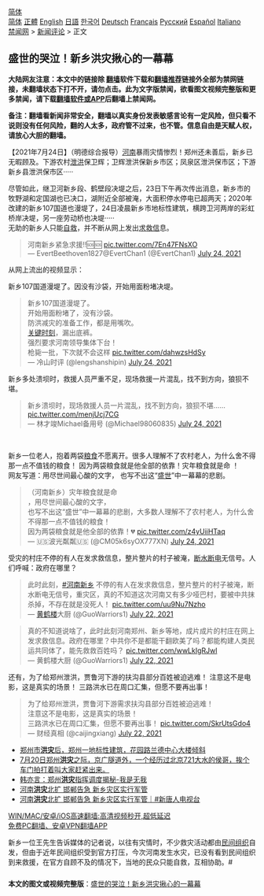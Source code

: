  <!-- 面包屑导航 --> <div class="breadcrumb"><!-- GTranslate: https://gtranslate.io/ -->  <div class="switcher notranslate">  <div class="selected">  <a href="#" onclick="return false;"> 简体</a>  </div>  <div class="option">  <a href="https://www.bannedbook.org" onclick="doGTranslate('zh-CN|zh-CN');jQuery('div.switcher div.selected a').html(jQuery(this).html());return false;" title="简体中文" class="nturl selected"> 简体</a>  <a href="https://www.bannedbook.org/zh-tw/" onclick="doGTranslate('zh-CN|zh-TW');jQuery('div.switcher div.selected a').html(jQuery(this).html());return false;" title="繁體中文" class="nturl"> 正體</a>  <a href="https://www.bannedbook.org/en/" onclick="doGTranslate('zh-CN|en');jQuery('div.switcher div.selected a').html(jQuery(this).html());return false;" title="English" class="nturl"> English</a>  <a href="https://www.bannedbook.org/ja/" onclick="doGTranslate('zh-CN|ja');jQuery('div.switcher div.selected a').html(jQuery(this).html());return false;" title="日本語" class="nturl"> 日語</a>  <a href="https://www.bannedbook.org/ko/" onclick="doGTranslate('zh-CN|ko');jQuery('div.switcher div.selected a').html(jQuery(this).html());return false;" title="한국어" class="nturl"> 한국어</a>  <a href="https://www.bannedbook.org/de/" onclick="doGTranslate('zh-CN|de');jQuery('div.switcher div.selected a').html(jQuery(this).html());return false;" title="Deutsch" class="nturl"> Deutsch</a>  <a href="https://www.bannedbook.org/fr/" onclick="doGTranslate('zh-CN|fr');jQuery('div.switcher div.selected a').html(jQuery(this).html());return false;" title="Français" class="nturl"> Français</a>  <a href="https://www.bannedbook.org/ru/" onclick="doGTranslate('zh-CN|ru');jQuery('div.switcher div.selected a').html(jQuery(this).html());return false;" title="Русский" class="nturl"> Русский</a>  <a href="https://www.bannedbook.org/es/" onclick="doGTranslate('zh-CN|es');jQuery('div.switcher div.selected a').html(jQuery(this).html());return false;" title="Español" class="nturl"> Español</a>  <a href="https://www.bannedbook.org/it/" onclick="doGTranslate('zh-CN|it');jQuery('div.switcher div.selected a').html(jQuery(this).html());return false;" title="Italiano" class="nturl"> Italiano</a>  </div>  </div>      <div class='breadcrumb-sub'><!-- Breadcrumb NavXT 6.3.0 --> <a href="https://www.bannedbook.org/" class="home">禁闻网</a> &gt; <a href="https://www.bannedbook.org/bnews/comments/" class="category">新闻评论</a> &gt; 正文</div></div><h2>盛世的哭泣！新乡洪灾揪心的一幕幕</h2> <p class="notice"><b>大陆网友注意：本文中的链接除 <a href="https://github.com/bannedbook/fanqiang" >翻墙</a>软件下载和<a href="https://github.com/killgcd/justmysocks/blob/master/README.md">翻墙推荐</a>链接外全部为禁网链接，未翻墙状态下打不开，请勿点击。此为文字版禁闻，欲看图文视频完整版和更多禁闻，请下载<a href="https://github.com/bannedbook/fanqiang">翻墙软件或APP</a>后翻墙上禁闻网。</p><p>备注：翻墙看新闻非常安全，翻墙以真实身份发表敏感言论有一定风险，但只看不说则没有任何风险，翻的人太多，政府管不过来，也不管。信息自由是天赋人权，请放心大胆的翻墙。</b></p>  <div class="entry">  <p>【2021年7月24日】（明德综合报导）<a href="https://www.bannedbook.org/bnews/tag/%e6%b2%b3%e5%8d%97/" class="st_tag internal_tag" rel="tag" title="标签 河南 下的日志">河南</a>暴雨灾情惨烈！郑州还未善后，新乡已无暇顾及。下游农村<a href="https://www.bannedbook.org/bnews/tag/%E6%B3%84%E6%B4%AA/" class="st_tag internal_tag" rel="tag" title="标签 泄洪 下的日志">泄洪</a>保卫辉；卫辉泄洪保新乡市区；凤泉区泄洪保市区；下游新乡县泄洪保市区·····</p> <p>尽管如此，继卫河新乡段、鹤壁段决堤之后，23日下午再次传出消息，新乡市的牧野湖和定国湖也已决口，湖附近全部被淹，大面积停水停电已超两天；2020年改建的新乡107国道也漫堤了，24日凌晨新乡市地标性建筑，横跨卫河两岸的彩虹桥岸决堤，另一座劳动桥也决堤·····<br /> 无助的新乡人只能<span class='wp_keywordlink'><a href="https://www.bannedbook.org/forum5/topic42.html" title="萨斯、诚信与自救" target="_blank">自救</a></span>，并不断从网上发出<a href="https://www.bannedbook.org/bnews/tag/%E6%B1%82%E6%95%91%E4%BF%A1/" class="st_tag internal_tag" rel="tag" title="标签 求救信 下的日志">求救信</a>息。</p>  <blockquote class="twitter-tweet" data-width="550" data-dnt="true"> 河南新乡紧急求援‼️🆘🆘 <a href="https://t.co/7En47FNsXO">pic.twitter.com/7En47FNsXO</a><br/> &mdash; EvertBeethoven1827@EvertChan1 (@EvertChan1) <a href="https://twitter.com/EvertChan1/status/1418769259644166147?ref_src=twsrc%5Etfw">July 24, 2021</a><br/> </blockquote> <p>从网上流出的视频显示：</p> <p>新乡107国道漫堤了。因没有沙袋，开始用面粉堵决堤。</p>  <blockquote class="twitter-tweet" data-width="550" data-dnt="true"> 新乡107国道漫堤了。<br />开始用面粉堵了，没有沙袋。<br />防洪减灾的准备工作，都是用嘴吹。<br /><span class='wp_keywordlink'><a href="https://www.bannedbook.org/forum2/topic151.html" title="关键时刻：李鹏日记" target="_blank">关键时刻</a></span>，漏出底裤。<br />强烈要求河南领导集体下台！<br />枪毙一批，下次就不会这样 <a href="https://t.co/dahwzsHdSy">pic.twitter.com/dahwzsHdSy</a><br/> &mdash; 冷山时评 (@lengshanshipin) <a href="https://twitter.com/lengshanshipin/status/1418738141666578433?ref_src=twsrc%5Etfw">July 24, 2021</a><br/> </blockquote> <p>新乡多处溃坝时，救援人员严重不足，现场救援一片混乱，找不到方向，狼狈不堪。</p> <blockquote class="twitter-tweet" data-width="550" data-dnt="true"> 新乡溃坝时，现场救援人员一片混乱，找不到方向，狼狈不堪…… <a href="https://t.co/menjUcj7CG">pic.twitter.com/menjUcj7CG</a><br/> &mdash; 林才竣Michael备用号 (@Michael98060835) <a href="https://twitter.com/Michael98060835/status/1418746368844308489?ref_src=twsrc%5Etfw">July 24, 2021</a><br/> </blockquote> <p>&nbsp;</p>  <p>新乡一位老人，抱着两袋<a href="https://www.bannedbook.org/bnews/tag/%E7%B2%AE%E9%A3%9F/" class="st_tag internal_tag" rel="tag" title="标签 粮食 下的日志">粮食</a>不愿离开。很多人理解不了农村老人，为什么舍不得那一点不值钱的粮食！ 因为两袋粮食就是他全部的依靠！灾年粮食就是命 ！<br /> 网友写道：用尽世间最心酸的文字， 也写不出这“<a href="https://www.bannedbook.org/bnews/tag/%E7%9B%9B%E4%B8%96/" class="st_tag internal_tag" rel="tag" title="标签 盛世 下的日志">盛世</a>”中一幕幕的悲剧。</p> <blockquote class="twitter-tweet" data-width="550" data-dnt="true"> （河南新乡）灾年粮食就是命<br />，用尽世间最心酸的文字，<br />也写不出这“盛世”中一幕幕的悲剧，大多数人理解不了农村老人，为什么舍不得那一点不值钱的粮食！<br/> 因为两袋粮食就是他全部的依靠！💔 <a href="https://t.co/z4yUiiHTaq">pic.twitter.com/z4yUiiHTaq</a><br/> &mdash; 🇺🇸波光粼粼🇺🇸 (@CM05k6syOX777XN) <a href="https://twitter.com/CM05k6syOX777XN/status/1418761443877474306?ref_src=twsrc%5Etfw">July 24, 2021</a><br/> </blockquote> <p>受灾的村庄不停的有人在发求救信息，整片整片的村子被淹，<a href="https://www.bannedbook.org/bnews/tag/%E6%96%AD%E6%B0%B4%E6%96%AD%E7%94%B5/" class="st_tag internal_tag" rel="tag" title="标签 断水断电 下的日志">断水断电</a>无信号。人们呼喊：政府在哪里？</p>  <blockquote class="twitter-tweet" data-width="550" data-dnt="true"> 此时此刻，<a href="https://twitter.com/hashtag/%E6%B2%B3%E5%8D%97%E6%96%B0%E4%B9%A1?src=hash&amp;ref_src=twsrc%5Etfw">#河南新乡</a> 不停的有人在发求救信息，整片整片的村子被淹，断水断电无信号，重灾区，真的不知道这次河南又有多少哑巴村，要被中共抹杀掉，不存在就是没死人！ <a href="https://t.co/uu9Nu7Nzho">pic.twitter.com/uu9Nu7Nzho</a><br/> &mdash; <a href="https://www.bannedbook.org/bnews/tag/%E9%BB%84%E9%B9%A4%E6%A5%BC/" class="st_tag internal_tag" rel="tag" title="标签 黄鹤楼 下的日志">黄鹤楼</a>大厨 (@GuoWarriors1) <a href="https://twitter.com/GuoWarriors1/status/1418229768101634048?ref_src=twsrc%5Etfw">July 22, 2021</a><br/> </blockquote> <blockquote class="twitter-tweet" data-width="550" data-dnt="true"> 真的不知道说啥了，此时此刻河南郑州、新乡等地，成片成片的村庄在网上发求救信息。政府在哪里？中共你不是都能干翻欧美了吗？都能构建人类民运共同体了，能先救救百姓吗？ <a href="https://t.co/wwLkIgRJwl">pic.twitter.com/wwLkIgRJwl</a><br/> &mdash; 黄鹤楼大厨 (@GuoWarriors1) <a href="https://twitter.com/GuoWarriors1/status/1418237249313902598?ref_src=twsrc%5Etfw">July 22, 2021</a><br/> </blockquote> <p>还有，为了给郑州泄洪，贾鲁河下游的扶沟县部分百姓被迫逃难！ 注意这不是电影，这是真实的场景！ 三路洪水已在周口汇集，但愿不要再出事！</p> <blockquote class="twitter-tweet" data-width="550" data-dnt="true"> 为了给郑州泄洪，贾鲁河下游需求扶沟县部分百姓被迫逃难！<br/> 注意这不是电影，这是真实的场景！<br />三路洪水已在周口汇集，但愿不要再出事！ <a href="https://t.co/SkrUtsGdo4">pic.twitter.com/SkrUtsGdo4</a><br/> &mdash; 财经真相 (@caijingxiang) <a href="https://twitter.com/caijingxiang/status/1418237542437068800?ref_src=twsrc%5Etfw">July 22, 2021</a><br/> </blockquote> <ul class='op-related-articles' title='相关阅读'> <li><a href='https://www.bannedbook.org/bnews/bannedvideo/20210724/1593329.html' target='_blank'>郑州市<b>洪灾</b>后，郑州一地标性建筑，花园路兰德中心大楼倾斜</a></li> <li><a href='https://www.bannedbook.org/bnews/bannedvideo/20210724/1593257.html' target='_blank'>7月20日郑州<b>洪灾</b>之际，京广隧道外，一个经历过北京721大水的侯哥，挨个车门拍打着叫大家赶紧出来。</a></li> <li><a href='https://www.bannedbook.org/bnews/cbnews/20210724/1593210.html' target='_blank'>韩亦言：郑州<b>洪灾</b>指挥调度揭秘-我是无我</a></li> <li><a href='https://www.bannedbook.org/bnews/comments/20210724/1593179.html' target='_blank'>河南<b>洪灾</b>北扩 邯郸告急 新乡灾区实行军管</a></li> <li><a href='https://www.bannedbook.org/bnews/bannedvideo/20210724/1593175.html' target='_blank'>河南<b>洪灾</b>北扩 邯郸告急 新乡灾区实行军管｜#新唐人电视台</a></li> </ul> <p class="texttj"> <a href="https://github.com/bannedbook/fanqiang/wiki/V2ray%E6%9C%BA%E5%9C%BA" target="_blank">WIN/MAC/安卓/iOS高速翻墙:高清视频秒开,超低延迟</a><br/> <a href="https://github.com/bannedbook/fanqiang/wiki/%E7%A6%81%E9%97%BB%E7%BD%91%E5%AE%89%E5%8D%93%E7%BF%BB%E5%A2%99%E6%96%B0%E9%97%BBAPP" target="_blank">免费PC翻墙、安卓VPN翻墙APP</a></p><p>新乡一位王先生告诉媒体的记者说，以往有灾情时，不少救灾活动都由<a href="https://www.bannedbook.org/bnews/tag/%E6%B0%91%E9%97%B4%E7%BB%84%E7%BB%87/" class="st_tag internal_tag" rel="tag" title="标签 民间组织 下的日志">民间组织</a>自发，但由于近年民间组织受到官方打压，今次河南发生水灾，已没有看到民间组织到来救援，在官方自顾不及的情况下，当地的民众只能自救，互相协助。#</p><a name='sharetosocial'></a>  <div style="margin-bottom:5px;padding-bottom:5px;clear:both"> <div id="archive-pix-1" class="banner-ads"> <!-- AuctionX Display platform tag START --> <div id="26318x728x90x621x_ADSLOT2" clicktrack="%%CLICK_URL_ESC%%"></div> <!-- AuctionX Display platform tag END --> </div> <div id="archive-pix-2" class="banner-ads"> <!-- AuctionX Display platform tag START --> <div id="26315x300x250x621x_ADSLOT2" clicktrack="%%CLICK_URL_ESC%%"></div> <!-- AuctionX Display platform tag END --> </div> </div>  <div id="archive-pix-1" class="banner-ads"> <!-- AuctionX Display platform tag START --> <div id="26318x728x90x621x_ADSLOT3" clicktrack="%%CLICK_URL_ESC%%"></div> <!-- AuctionX Display platform tag END --> </div> <div><b>本文的图文或视频完整版</b>：<a href='https://www.bannedbook.org/bnews/comments/20210724/1593369.html'>盛世的哭泣！新乡洪灾揪心的一幕幕</a></div>  </div><!--END ENTRY--> 